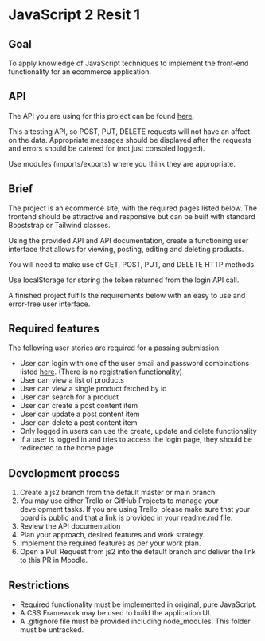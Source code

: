 # JavaScript 2 Resit 1

## Goal

To apply knowledge of JavaScript techniques to implement the front-end functionality for an ecommerce application.

## API

The API you are using for this project can be found [here](https://dummyjson.com/docs).

This a testing API, so POST, PUT, DELETE requests will not have an affect on the data. Appropriate messages should be displayed after the requests and errors should be catered for (not just consoled logged).

Use modules (imports/exports) where you think they are appropriate.

## Brief

The project is an ecommerce site, with the required pages listed below. The frontend should be attractive and responsive but can be built with standard Booststrap or Tailwind classes.

Using the provided API and API documentation, create a functioning user interface that allows for viewing, posting, editing and deleting products.

You will need to make use of GET, POST, PUT, and DELETE HTTP methods.

Use localStorage for storing the token returned from the login API call.

A finished project fulfils the requirements below with an easy to use and error-free user interface.

## Required features

The following user stories are required for a passing submission:

- User can login with one of the user email and password combinations listed [here](https://dummyjson.com/docs/users). (There is no registration functionality)
- User can view a list of products
- User can view a single product fetched by id
- User can search for a product
- User can create a post content item
- User can update a post content item
- User can delete a post content item
- Only logged in users can use the create, update and delete functionality
- If a user is logged in and tries to access the login page, they should be redirected to the home page

## Development process

1. Create a js2 branch from the default master or main branch.
2. You may use either Trello or GitHub Projects to manage your development tasks. If you are using Trello, please make sure that your board is public and that a link is provided in your readme.md file.
3. Review the API documentation
4. Plan your approach, desired features and work strategy.
5. Implement the required features as per your work plan.
6. Open a Pull Request from js2 into the default branch and deliver the link to this PR in Moodle.

## Restrictions

- Required functionality must be implemented in original, pure JavaScript.
- A CSS Framework may be used to build the application UI.
- A .gitignore file must be provided including node_modules. This folder must be untracked.

